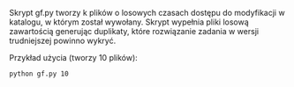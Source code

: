 Skrypt gf.py tworzy k plików o losowych czasach dostępu do modyfikacji w
katalogu, w którym został wywołany. Skrypt wypełnia pliki losową zawartością
generując duplikaty, które rozwiązanie zadania w wersji trudniejszej powinno
wykryć.

Przykład użycia (tworzy 10 plików):

    python gf.py 10
